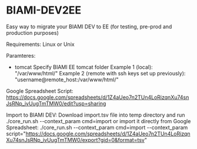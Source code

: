 # BIAMI-DEV2EE
Easy way to migrate your BIAMI DEV to EE (for testing, pre-prod and production purposes)

Requirements:
Linux or Unix

Paramteres:
- tomcat
Specify BIAMI EE tomcat folder
Example 1 (local): "/var/www/html/"
Example 2 (remote with ssh keys set up previously): "username@remote_host:/var/www/html/"

Google Spreadsheet Script: https://docs.google.com/spreadsheets/d/1Z4aUeo7n2TUn4LoRizqnXu74snJsRNp_ivUugTmTMW0/edit?usp=sharing

Import to BIAMI DEV: 
Download import.tsv file into temp directory and run ./core_run.sh --context_param cmd=import or import it directly from Google Spreadsheet:  ./core_run.sh --context_param cmd=import --context_param script="https://docs.google.com/spreadsheets/d/1Z4aUeo7n2TUn4LoRizqnXu74snJsRNp_ivUugTmTMW0/export?gid=0&format=tsv"
